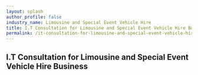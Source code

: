 ```yaml
---
layout: splash 
author_profile: false 
industry_name: Limousine and Special Event Vehicle Hire
title: I.T Consultation for Limousine and Special Event Vehicle Hire Business
permalink: /it-consultation-for-limousine-and-special-event-vehicle-hire-business
---
```


## I.T Consultation for Limousine and Special Event Vehicle Hire Business